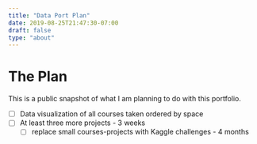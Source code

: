 ```yaml
---
title: "Data Port Plan"
date: 2019-08-25T21:47:30-07:00
draft: false
type: "about"
---
```


# The Plan

This is a public snapshot of what I am planning to do with this portfolio. 

- [ ] Data visualization of all courses taken ordered by space 
- [ ] At least three more projects - 3 weeks 
  - [ ] replace small courses-projects with Kaggle challenges - 4 months  
